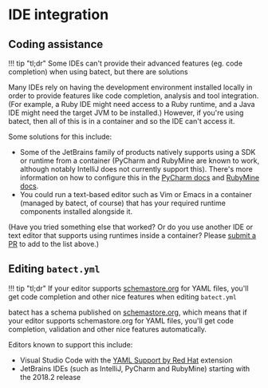 # IDE integration

## Coding assistance

!!! tip "tl;dr"
    Some IDEs can't provide their advanced features (eg. code completion) when using batect, but there are solutions

Many IDEs rely on having the development environment installed locally in order to provide features like code completion,
analysis and tool integration. (For example, a Ruby IDE might need access to a Ruby runtime, and a Java IDE might need
the target JVM to be installed.) However, if you're using batect, then all of this is in a container and so the IDE can't
access it.

Some solutions for this include:

* Some of the JetBrains family of products natively supports using a SDK or runtime from a container (PyCharm and RubyMine
  are known to work, although notably IntelliJ does not currently support this). There's more information on how to configure
  this in the [PyCharm docs](https://www.jetbrains.com/help/pycharm/configuring-remote-interpreters-via-docker.html) and
  [RubyMine docs](https://www.jetbrains.com/help/ruby/configuring-remote-interpreters-via-docker.html).
* You could run a text-based editor such as Vim or Emacs in a container (managed by batect, of course) that has your
  required runtime components installed alongside it.

(Have you tried something else that worked? Or do you use another IDE or text editor that supports using runtimes inside a
container? Please [submit a PR](https://github.com/charleskorn/batect/pulls) to add to the list above.)

## Editing `batect.yml`

!!! tip "tl;dr"
    If your editor supports [schemastore.org](http://schemastore.org/json/) for YAML files, you'll get code completion
    and other nice features when editing `batect.yml`

batect has a schema published on [schemastore.org](http://schemastore.org/json/), which means that if your editor supports
schemastore.org for YAML files, you'll get code completion, validation and other nice features automatically.

Editors known to support this include:

* Visual Studio Code with the [YAML Support by Red Hat](https://marketplace.visualstudio.com/items?itemName=redhat.vscode-yaml) extension
* JetBrains IDEs (such as IntelliJ, PyCharm and RubyMine) starting with the 2018.2 release
